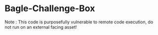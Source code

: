 # Bagle-Challenge-Box




Note : This code is purposefully vulnerable to remote code execution, do not run on an external facing asset!
